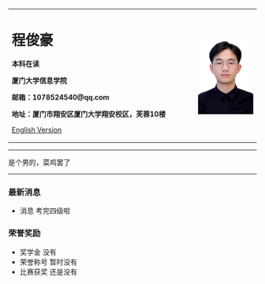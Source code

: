 <div>
<table border="0">
  <tr>
    <td width="75%">
      <h1>程俊豪</h1>
      <p><b>本科在读</b></p>
      <p><b>厦门大学信息学院</b></p>
      <p><b>邮箱：1078524540@qq.com</b></p>
      <p><b>地址：厦门市翔安区厦门大学翔安校区，芙蓉10楼</b></p>
      <p><a href="/index-en.html">English Version</a></p>
    </td>
    <td width="25%">
      <img src="/IMG_8736.JPG" width="100%">
    </td>
  </tr>
</table>
</div>

---

是个男的，菜鸡罢了

---

### 最新消息
- 消息 考完四级啦


### 荣誉奖励
- 奖学金 没有
- 荣誉称号 暂时没有
- 比赛获奖 还是没有
